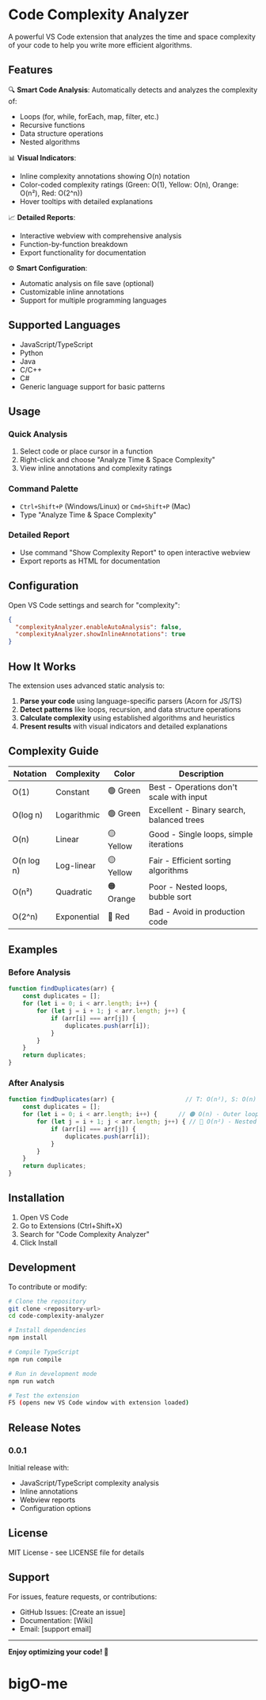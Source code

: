 # Code Complexity Analyzer

A powerful VS Code extension that analyzes the time and space complexity of your code to help you write more efficient algorithms.

## Features

🔍 **Smart Code Analysis**: Automatically detects and analyzes the complexity of:
- Loops (for, while, forEach, map, filter, etc.)
- Recursive functions
- Data structure operations
- Nested algorithms

📊 **Visual Indicators**: 
- Inline complexity annotations showing O(n) notation
- Color-coded complexity ratings (Green: O(1), Yellow: O(n), Orange: O(n²), Red: O(2^n))
- Hover tooltips with detailed explanations

📈 **Detailed Reports**: 
- Interactive webview with comprehensive analysis
- Function-by-function breakdown
- Export functionality for documentation

⚙️ **Smart Configuration**:
- Automatic analysis on file save (optional)
- Customizable inline annotations
- Support for multiple programming languages

## Supported Languages

- JavaScript/TypeScript
- Python
- Java
- C/C++
- C#
- Generic language support for basic patterns

## Usage

### Quick Analysis
1. Select code or place cursor in a function
2. Right-click and choose "Analyze Time & Space Complexity"
3. View inline annotations and complexity ratings

### Command Palette
- `Ctrl+Shift+P` (Windows/Linux) or `Cmd+Shift+P` (Mac)
- Type "Analyze Time & Space Complexity"

### Detailed Report
- Use command "Show Complexity Report" to open interactive webview
- Export reports as HTML for documentation

## Configuration

Open VS Code settings and search for "complexity":

```json
{
  "complexityAnalyzer.enableAutoAnalysis": false,
  "complexityAnalyzer.showInlineAnnotations": true
}
```

## How It Works

The extension uses advanced static analysis to:

1. **Parse your code** using language-specific parsers (Acorn for JS/TS)
2. **Detect patterns** like loops, recursion, and data structure operations  
3. **Calculate complexity** using established algorithms and heuristics
4. **Present results** with visual indicators and detailed explanations

## Complexity Guide

| Notation | Complexity | Color | Description |
|----------|------------|-------|-------------|
| O(1) | Constant | 🟢 Green | Best - Operations don't scale with input |
| O(log n) | Logarithmic | 🟢 Green | Excellent - Binary search, balanced trees |
| O(n) | Linear | 🟡 Yellow | Good - Single loops, simple iterations |
| O(n log n) | Log-linear | 🟡 Yellow | Fair - Efficient sorting algorithms |
| O(n²) | Quadratic | 🟠 Orange | Poor - Nested loops, bubble sort |
| O(2^n) | Exponential | 🔴 Red | Bad - Avoid in production code |

## Examples

### Before Analysis
```javascript
function findDuplicates(arr) {
    const duplicates = [];
    for (let i = 0; i < arr.length; i++) {
        for (let j = i + 1; j < arr.length; j++) {
            if (arr[i] === arr[j]) {
                duplicates.push(arr[i]);
            }
        }
    }
    return duplicates;
}
```

### After Analysis
```javascript
function findDuplicates(arr) {                    // T: O(n²), S: O(n)
    const duplicates = [];
    for (let i = 0; i < arr.length; i++) {      // 🟠 O(n) - Outer loop
        for (let j = i + 1; j < arr.length; j++) { // 🔴 O(n²) - Nested loop
            if (arr[i] === arr[j]) {
                duplicates.push(arr[i]);
            }
        }
    }
    return duplicates;
}
```

## Installation

1. Open VS Code
2. Go to Extensions (Ctrl+Shift+X)
3. Search for "Code Complexity Analyzer"
4. Click Install

## Development

To contribute or modify:

```bash
# Clone the repository
git clone <repository-url>
cd code-complexity-analyzer

# Install dependencies
npm install

# Compile TypeScript
npm run compile

# Run in development mode
npm run watch

# Test the extension
F5 (opens new VS Code window with extension loaded)
```

## Release Notes

### 0.0.1

Initial release with:
- JavaScript/TypeScript complexity analysis
- Inline annotations
- Webview reports
- Configuration options

## License

MIT License - see LICENSE file for details

## Support

For issues, feature requests, or contributions:
- GitHub Issues: [Create an issue]
- Documentation: [Wiki]
- Email: [support email]

---

**Enjoy optimizing your code! 🚀**
# bigO-me
